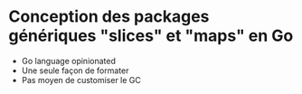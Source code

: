# Conception des packages génériques "slices" et "maps" en Go

- Go language opinionated
- Une seule façon de formater
- Pas moyen de customiser le GC